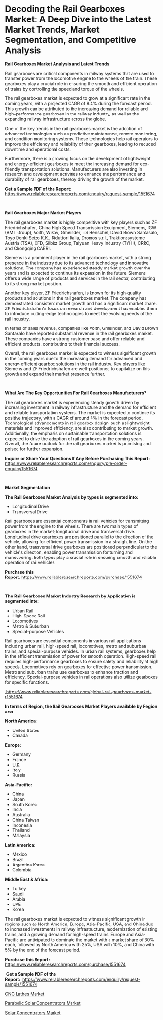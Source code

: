 <p><h1>Decoding the Rail Gearboxes Market: A Deep Dive into the Latest Market Trends, Market Segmentation, and Competitive Analysis</h1></p><p><strong>Rail Gearboxes Market Analysis and Latest Trends</strong></p>
<p><p>Rail gearboxes are critical components in railway systems that are used to transfer power from the locomotive engine to the wheels of the train. These gearboxes play a crucial role in ensuring the smooth and efficient operation of trains by controlling the speed and torque of the wheels.</p><p>The rail gearboxes market is expected to grow at a significant rate in the coming years, with a projected CAGR of 8.4% during the forecast period. This growth can be attributed to the increasing demand for reliable and high-performance gearboxes in the railway industry, as well as the expanding railway infrastructure across the globe.</p><p>One of the key trends in the rail gearboxes market is the adoption of advanced technologies such as predictive maintenance, remote monitoring, and condition monitoring systems. These technologies help rail operators to improve the efficiency and reliability of their gearboxes, leading to reduced downtime and operational costs.</p><p>Furthermore, there is a growing focus on the development of lightweight and energy-efficient gearboxes to meet the increasing demand for eco-friendly transportation solutions. Manufacturers are also investing in research and development activities to enhance the performance and durability of rail gearboxes, thereby driving the growth of the market.</p></p>
<p><strong>Get a Sample PDF of the Report:&nbsp;</strong> <a href="https://www.reliableresearchreports.com/enquiry/request-sample/1551674">https://www.reliableresearchreports.com/enquiry/request-sample/1551674</a></p>
<p>&nbsp;</p>
<p><strong>Rail Gearboxes Major Market Players</strong></p>
<p><p>The rail gearboxes market is highly competitive with key players such as ZF Friedrichshafen, China High Speed Transmission Equipment, Siemens, IGW (BMT Group), Voith, Wikov, Gmeinder, TS Henschel, David Brown Santasalo, Toyo Denki Seizo K.K., Riduttori Italia, Dromos s.r.l., Traktionssysteme Austria (TSA), CFD, Silbitz Group, Taiyuan Heavy Industry (TYHI), CRRC, and Chongqing CAERI.</p><p>Siemens is a prominent player in the rail gearboxes market, with a strong presence in the industry due to its advanced technology and innovative solutions. The company has experienced steady market growth over the years and is expected to continue its expansion in the future. Siemens offers a wide range of products and services in the rail sector, contributing to its strong market position.</p><p>Another key player, ZF Friedrichshafen, is known for its high-quality products and solutions in the rail gearboxes market. The company has demonstrated consistent market growth and has a significant market share. ZF Friedrichshafen's focus on research and development has enabled them to introduce cutting-edge technologies to meet the evolving needs of the rail industry.</p><p>In terms of sales revenue, companies like Voith, Gmeinder, and David Brown Santasalo have reported substantial revenue in the rail gearboxes market. These companies have a strong customer base and offer reliable and efficient products, contributing to their financial success.</p><p>Overall, the rail gearboxes market is expected to witness significant growth in the coming years due to the increasing demand for advanced and energy-efficient gearbox solutions in the rail industry. Key players like Siemens and ZF Friedrichshafen are well-positioned to capitalize on this growth and expand their market presence further.</p></p>
<p>&nbsp;</p>
<p><strong>What Are The Key Opportunities For Rail Gearboxes Manufacturers?</strong></p>
<p><p>The rail gearboxes market is experiencing steady growth driven by increasing investment in railway infrastructure and the demand for efficient and reliable transportation systems. The market is expected to continue its positive trajectory, with a CAGR of around 4% in the forecast period. Technological advancements in rail gearbox design, such as lightweight materials and improved efficiency, are also contributing to market growth. Additionally, the emphasis on sustainable transportation solutions is expected to drive the adoption of rail gearboxes in the coming years. Overall, the future outlook for the rail gearboxes market is promising and poised for further expansion.</p></p>
<p><strong>Inquire or Share Your Questions If Any Before Purchasing This Report:</strong> <a href="https://www.reliableresearchreports.com/enquiry/pre-order-enquiry/1551674">https://www.reliableresearchreports.com/enquiry/pre-order-enquiry/1551674</a></p>
<p>&nbsp;</p>
<p><strong>Market Segmentation</strong></p>
<p><strong>The Rail Gearboxes Market Analysis by types is segmented into:</strong></p>
<p><ul><li>Longitudinal Drive</li><li>Transversal Drive</li></ul></p>
<p><p>Rail gearboxes are essential components in rail vehicles for transmitting power from the engine to the wheels. There are two main types of gearboxes in the market; longitudinal drive and transversal drive. Longitudinal drive gearboxes are positioned parallel to the direction of the vehicle, allowing for efficient power transmission in a straight line. On the other hand, transversal drive gearboxes are positioned perpendicular to the vehicle's direction, enabling power transmission for turning and maneuvering. Both types play a crucial role in ensuring smooth and reliable operation of rail vehicles.</p></p>
<p><strong>Purchase this Report:&nbsp;</strong><a href="https://www.reliableresearchreports.com/purchase/1551674">https://www.reliableresearchreports.com/purchase/1551674</a></p>
<p>&nbsp;</p>
<p><strong>The Rail Gearboxes Market Industry Research by Application is segmented into:</strong></p>
<p><ul><li>Urban Rail</li><li>High-Speed Rail</li><li>Locomotives</li><li>Metro & Suburban</li><li>Special-purpose Vehicles</li></ul></p>
<p><p>Rail gearboxes are essential components in various rail applications including urban rail, high-speed rail, locomotives, metro and suburban trains, and special-purpose vehicles. In urban rail systems, gearboxes help in the efficient transmission of power for smooth operation. High-speed rail requires high-performance gearboxes to ensure safety and reliability at high speeds. Locomotives rely on gearboxes for effective power transmission. Metro and suburban trains use gearboxes to enhance traction and efficiency. Special-purpose vehicles in rail operations also utilize gearboxes for specific functions.</p></p>
<p><a href="https://www.reliableresearchreports.com/global-rail-gearboxes-market-r1551674">&nbsp;https://www.reliableresearchreports.com/global-rail-gearboxes-market-r1551674</a></p>
<p><strong>In terms of Region, the Rail Gearboxes Market Players available by Region are:</strong></p>
<p>
    <p> <strong> North America: </strong>
        <ul>
            <li>United States</li>
            <li>Canada</li>
        </ul>
        </p> 
    <p> <strong> Europe: </strong>
        <ul>
            <li>Germany</li>
            <li>France</li>
            <li>U.K.</li>
            <li>Italy</li>
            <li>Russia</li>
        </ul>
        </p> 
    <p> <strong> Asia-Pacific: </strong>
        <ul>
            <li>China</li>
            <li>Japan</li>
            <li>South Korea</li>
            <li>India</li>
            <li>Australia</li>
            <li>China Taiwan</li>
            <li>Indonesia</li>
            <li>Thailand</li>
            <li>Malaysia</li>
        </ul>
        </p> 
    <p> <strong> Latin America: </strong>
        <ul>
            <li>Mexico</li>
            <li>Brazil</li>
            <li>Argentina Korea</li>
            <li>Colombia</li>
        </ul>
        </p> 
    <p> <strong> Middle East & Africa: </strong>
        <ul>
            <li>Turkey</li>
            <li>Saudi</li>
            <li>Arabia</li>
            <li>UAE</li>
            <li>Korea</li>
        </ul>
    </p>
    </p>
<p><p>The rail gearboxes market is expected to witness significant growth in regions such as North America, Europe, Asia-Pacific, USA, and China due to increased investments in railway infrastructure, modernization of existing trains, and a growing demand for high-speed trains. Europe and Asia-Pacific are anticipated to dominate the market with a market share of 30% each, followed by North America with 25%, USA with 10%, and China with 5% by the end of the forecast period.</p></p>
<p><strong>Purchase this Report: </strong><a href="https://www.reliableresearchreports.com/purchase/1551674">https://www.reliableresearchreports.com/purchase/1551674</a></p>
<p>&nbsp;<strong>Get a Sample PDF of the Report:&nbsp;&nbsp;</strong><a href="https://www.reliableresearchreports.com/enquiry/request-sample/1551674">https://www.reliableresearchreports.com/enquiry/request-sample/1551674</a></p>
<p><strong></strong></p>
<p><p><a href="https://github.com/ikahanika44/Market-Research-Report-List-1/blob/main/cnc-lathes-market.md">CNC Lathes Market</a></p><p><a href="https://github.com/Krish2023na/Market-Research-Report-List-5/blob/main/parabolic-solar-concentrators-market.md">Parabolic Solar Concentrators Market</a></p><p><a href="https://github.com/RickHolmes3/Market-Research-Report-List-5/blob/main/solar-concentrators-market.md">Solar Concentrators Market</a></p></p>